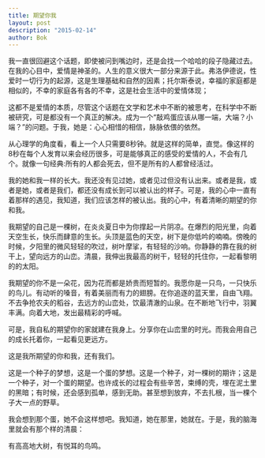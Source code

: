 ```yaml
---
title: 期望你我
layout: post
description: "2015-02-14"
author: Bok
---
```




我一直很回避这个话题，即使被问到嘴边时，还是会找一个哈哈的段子隐藏过去。在我的心目中，爱情是神圣的。人生的意义很大一部分来源于此。弗洛伊德说，性爱时一切行为的起源，这是生理基础和自然的因素；托尔斯泰说，幸福的家庭都是相似的，不幸的家庭各有各的不幸，这是社会生活中的爱情体现；

这都不是爱情的本质，尽管这个话题在文学和艺术中不断的被思考，在科学中不断被研究，可是都没有一个真正的解决。成为一个“敲鸡蛋应该从哪一端，大端？小端？”的问题。于我，她是：心心相惜的相信，脉脉依偎的依然。

从心理学的角度看，看上一个人只需要8秒钟。就是这样的简单，直觉。像这样的8秒在每个人发育以来会经历很多，可是能够真正的感受的爱情的人，不会有几个。就像一句经典:所有的人都会死去，但不是所有的人都曾经活过。

我的她和我一样的长大。我还没有见过她，或者见过但没有认出来。或者是我，或者是她，或者是我们，都还没有成长到可以被认出的样子。可是，我的心中一直有着那样的遇见，我知道，我们应该怎样的被认出。我的心中，有着清晰的期望的你和我。

我期望的自己是一棵树，在炎炎夏日中为你撑起一片阴凉。在爆烈的阳光里，向着天空生长，快乐而肆意的生长。头顶是蓝色的天空，树下是你低吟的喃喃。傍晚的时候，夕阳里的微风轻轻的吹过，树叶摩挲，有轻轻的沙响。你静静的靠在我的树干上，望向远方的山峦。清晨，我伸出我最高的树干，轻轻的托住你，一起看黎明的的太阳。

我期望的你不是一朵花，因为花而都是娇贵而短暂的。我愿你是一只鸟，一只快乐的鸟儿。有动听的嗓音，有着美丽而有力的翅膀。在你追逐的蓝天里，自由飞翔。不去争抢农夫的稻谷，去远方的山峦处，饮最清澈的山泉。在不断地飞行中，羽翼丰满。向着大地，发出最精彩的呼喊。

可是，我自私的期望你的家就建在我身上。分享你在山峦里的时光。而我会用自己的成长托着你，一起看见更远方。

这是我所期望的你和我，还有我们。

这是一个种子的梦想，这是一个蛋的梦想。这是一个种子，对一棵树的期许；这是一个种子，对一个蛋的期望。也许成长的过程会有些辛苦，束缚的壳，埋在泥土里的黑暗；有时候，还会感到孤单，感到无助。甚至想到放弃，不去扎根，当一棵个子大一点的野草。

我会想到那个蛋，她不会这样想吧。我知道，她在那里，她就在。于是，我的脑海里就会有那个样的清晨：

有高高地大树，有悦耳的鸟鸣。

